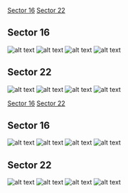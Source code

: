 [Sector 16](#sector16)
[Sector 22](#sector22)

<a name = "sector16"></a>
## Sector 16
![alt text](/tt/HAT-P-03_Sector_16/HAT-P-03_Sector_16_a_TimeSeries.png)
![alt text](/tt/HAT-P-03_Sector_16/HAT-P-03_Sector_16_b_FoldedLightCurve.png)
![alt text](/tt/HAT-P-03_Sector_16/HAT-P-03_Sector_16_b_IndividualTransitsWithFit.png)
![alt text](/tt/HAT-P-03_Sector_16/HAT-P-03_Sector_16_c_TimingResiduals.png)

<a name = "sector22"></a>
## Sector 22
![alt text](/tt/HAT-P-03_Sector_22/HAT-P-03_Sector_22_a_TimeSeries.png)
![alt text](/tt/HAT-P-03_Sector_22/HAT-P-03_Sector_22_b_FoldedLightCurve.png)
![alt text](/tt/HAT-P-03_Sector_22/HAT-P-03_Sector_22_b_IndividualTransitsWithFit.png)
![alt text](/tt/HAT-P-03_Sector_22/HAT-P-03_Sector_22_c_TimingResiduals.png)

[Sector 16](#sector16)
[Sector 22](#sector22)

<a name = "sector16"></a>
## Sector 16
![alt text](/tt/HAT-P-03_Sector_16/HAT-P-03_Sector_16_a_TimeSeries.png)
![alt text](/tt/HAT-P-03_Sector_16/HAT-P-03_Sector_16_b_FoldedLightCurve.png)
![alt text](/tt/HAT-P-03_Sector_16/HAT-P-03_Sector_16_b_IndividualTransitsWithFit.png)
![alt text](/tt/HAT-P-03_Sector_16/HAT-P-03_Sector_16_c_TimingResiduals.png)

<a name = "sector22"></a>
## Sector 22
![alt text](/tt/HAT-P-03_Sector_22/HAT-P-03_Sector_22_a_TimeSeries.png)
![alt text](/tt/HAT-P-03_Sector_22/HAT-P-03_Sector_22_b_FoldedLightCurve.png)
![alt text](/tt/HAT-P-03_Sector_22/HAT-P-03_Sector_22_b_IndividualTransitsWithFit.png)
![alt text](/tt/HAT-P-03_Sector_22/HAT-P-03_Sector_22_c_TimingResiduals.png)

